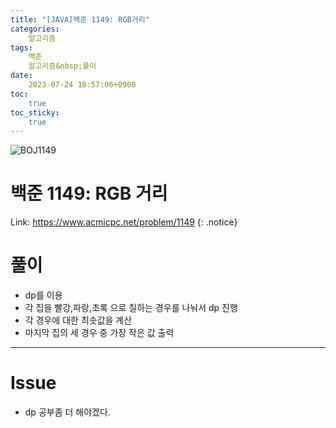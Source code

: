 ```yaml
---
title: "[JAVA]백준 1149: RGB거리"
categories:
    알고리즘
tags:
    백준
    알고리즘&nbsp;풀이
date:
    2023-07-24 18:57:06+0900
toc:
    true
toc_sticky:
    true
---
```

![BOJ1149](https://github.com/cuzzzu1318/Algorithm/assets/77597885/fa870328-09c4-479e-b1fc-55ed8cf9a119)







# 백준 1149: RGB 거리
Link: <https://www.acmicpc.net/problem/1149>
{: .notice}


# 풀이
* dp를 이용
* 각 집을 빨강,파랑,초록 으로 칠하는 경우를 나눠서 dp 진행
* 각 경우에 대한 최솟값을 계산
* 마지막 집의 세 경우 중 가장 작은 값 출력

<script src="https://gist.github.com/cuzzzu1318/748f4bfca88cde62106a9bfe1e6f20a7.js"></script>
***

# Issue

* dp 공부좀 더 해야겠다.